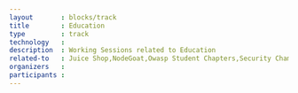 ```yaml
---
layout       : blocks/track
title        : Education
type         : track
technology   :
description  : Working Sessions related to Education
related-to   : Juice Shop,NodeGoat,Owasp Student Chapters,Security Champions,Webgoat
organizers   :
participants :
---
```


